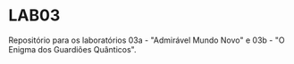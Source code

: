 # LAB03
Repositório para os laboratórios 03a - "Admirável Mundo Novo" e 03b - "O Enigma dos Guardiões Quânticos".  
